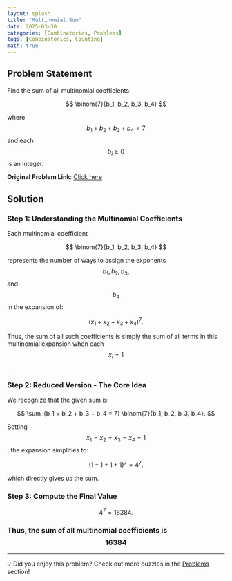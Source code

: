 ```yaml
---
layout: splash
title: "Multinomial Sum"
date: 2025-03-30
categories: [Combinatorics, Problems]
tags: [Combinatorics, Counting]
math: true
---
```


## Problem Statement

Find the sum of all multinomial coefficients:

$$
\binom{7}{b_1, b_2, b_3, b_4}
$$

where $$b_1 + b_2 + b_3 + b_4 = 7$$ and each $$b_i \geq 0$$ is an integer.

**Original Problem Link**: [Click here](https://www.quantguide.io/questions/multinomial-sum)  

## Solution

### Step 1: Understanding the Multinomial Coefficients  

Each multinomial coefficient 

$$
\binom{7}{b_1, b_2, b_3, b_4}
$$

represents the number of ways to assign the exponents $$b_1, b_2, b_3,$$ and $$b_4$$ in the expansion of:

$$
(x_1 + x_2 + x_3 + x_4)^7.
$$

Thus, the sum of all such coefficients is simply the sum of all terms in this multinomial expansion when each $$x_i = 1$$.

### Step 2: Reduced Version - The Core Idea  

We recognize that the given sum is:

$$
\sum_{b_1 + b_2 + b_3 + b_4 = 7} \binom{7}{b_1, b_2, b_3, b_4}.
$$

Setting $$x_1 = x_2 = x_3 = x_4 = 1$$, the expansion simplifies to:

$$
(1 + 1 + 1 + 1)^7 = 4^7.
$$

which directly gives us the sum.

### Step 3: Compute the Final Value  

$$
4^7 = 16384.
$$


### Thus, the sum of all multinomial coefficients is $$\mathbf{16384}$$

---

💡 Did you enjoy this problem? Check out more puzzles in the [Problems](https://jxtech-s.github.io/problems/) section!
